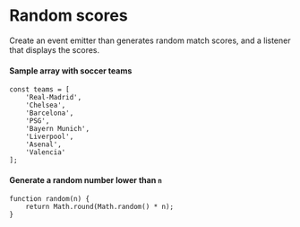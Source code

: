 # Random scores

Create an event emitter than generates random match scores, and a listener
that displays the scores.

#### Sample array with soccer teams

    const teams = [
        'Real-Madrid', 
        'Chelsea', 
        'Barcelona', 
        'PSG', 
        'Bayern Munich', 
        'Liverpool',
        'Asenal',
        'Valencia'
    ];
    
#### Generate a random number lower than `n`

    function random(n) {
        return Math.round(Math.random() * n);
    }
        
